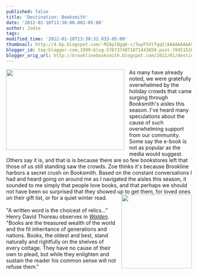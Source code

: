 ```yaml
---
published: false
title: 'Destination: Booksmith'
date: '2012-01-10T13:38:00.001-05:00'
author: Jodie
tags: 
modified_time: '2012-01-10T13:38:32.833-05:00'
thumbnail: http://4.bp.blogspot.com/-MZAplBgqK-c/TwyFSVtfqqI/AAAAAAAAASM/Bx7utbnmD74/s72-c/g18318300000000000078ebe9905974e7a82305250bf824e19ead7bec5e.jpg
blogger_id: tag:blogger.com,1999:blog-5767374071871443859.post-7845152693520233580
blogger_orig_url: http://brooklinebooksmith.blogspot.com/2012/01/destination-booksmith.html
---
```


<div class="separator" style="clear: both; text-align: center;"><a href="http://4.bp.blogspot.com/-MZAplBgqK-c/TwyFSVtfqqI/AAAAAAAAASM/Bx7utbnmD74/s1600/g18318300000000000078ebe9905974e7a82305250bf824e19ead7bec5e.jpg" imageanchor="1" style="clear: left; float: left; margin-bottom: 1em; margin-right: 1em;"><img border="0" height="219" src="http://4.bp.blogspot.com/-MZAplBgqK-c/TwyFSVtfqqI/AAAAAAAAASM/Bx7utbnmD74/s320/g18318300000000000078ebe9905974e7a82305250bf824e19ead7bec5e.jpg" width="320" /></a></div>As many have already noted, we were gratefully overwhelmed by the holiday crowds that came surging through Booksmith's aisles this season. I've heard many speculations about the cause of such overwhelming support from our community. Some say the e-book is not as popular as the media would suggest. Others say it is, and that is is because there are so few bookstores left that those of us still standing saw the crowds. Zoe thinks it's because Brookline harbors a secret crush on Booksmith. Based on the constant conversations I had and heard going on around me as I navigated the aisles this season, it sounded to me simply that people love books, and that perhaps we should not have been so surprised that they showed up to get them, for loved ones on their gift list, or for a quiet winter read.<a href="http://4.bp.blogspot.com/-sdfWrqZLl7Y/TwyEthZ5g_I/AAAAAAAAASE/ydatuMTiKQk/s1600/Walden_book_cover.jpg" imageanchor="1" style="clear: right; float: right; margin-bottom: 1em; margin-left: 1em;"><img border="0" height="200" src="http://4.bp.blogspot.com/-sdfWrqZLl7Y/TwyEthZ5g_I/AAAAAAAAASE/ydatuMTiKQk/s200/Walden_book_cover.jpg" width="191" /></a><br /><br />"A written word is the choicest of relics..." Henry David Thoreau observes in <em><a href="http://www.brooklinebooksmith-shop.com/book/9780940450271">Walden</a>. </em>"Books are the treasured wealth of the world and the fit inheritance of generations and nations. Books, the oldest and best, stand naturally and rightfully on the shelves of every cottage. They have no cause of their own to plead, but while they enlighten and sustain the reader his common sense will not refuse them."<br /><span style="font-size: x-small;"></span>